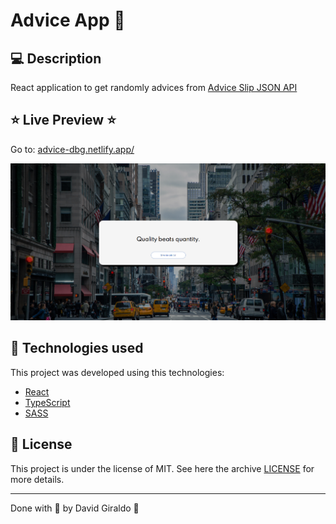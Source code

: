 # Advice App :notebook:


## :computer: Description

React application to get randomly advices from [Advice Slip JSON API](https://api.adviceslip.com/)

## :star: Live Preview :star:

Go to: [advice-dbg.netlify.app/](https://advice-dbg.netlify.app/)

![alt text](https://github.com/dagibu301/advice/blob/master/src/images/advice.png?raw=true)

## :space_invader: Technologies used
This project was developed using this technologies:
- [React](https://reactjs.org/)
- [TypeScript](https://www.typescriptlang.org/)
- [SASS](https://sass-lang.com/documentation/syntax)

## :memo: License

This project is under the license of MIT. See here the archive [LICENSE](LICENSE.md) for more details.

---

Done with :purple_heart: by David Giraldo :wave: